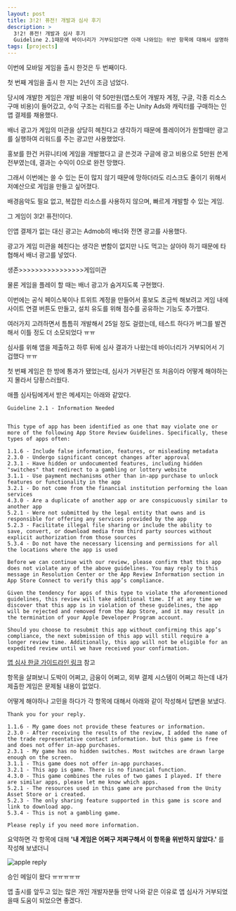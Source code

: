 ```yaml
---
layout: post
title: 3!2! 퓨전! 개발과 심사 후기
description: >
  3!2! 퓨전! 개발과 심사 후기
  Guideline 2.1때문에 바이너리가 거부되었다면 아래 나와있는 위반 항목에 대해서 설명하면 된다.
tags: [projects]
---
```


이번에 모바일 게임을 출시 한것은 두 번째이다.

첫 번째 게임을 출시 한 지는 2년이 조금 넘었다.

당시에 개발한 게임은 개발 비용이 약 50만원(앱스토어 개발자 계정, 구글, 각종 리소스 구매 비용)이 들어갔고, 수익 구조는 리워드를 주는 Unity Ads와 캐릭터를 구매하는 인앱 결제를 채용했다.

배너 광고가 게임의 미관을 상당히 헤친다고 생각하기 때문에 플레이어가 원할때만 광고를 실행하여 리워드를 주는 광고만 사용했었다.

홍보를 한건 커뮤니티에 게임을 개발했다고 글 쓴것과 구글에 광고 비용으로 5만원 쓴게 전부였는데, 결과는 수익이 0으로 완전 망했다.

그래서 이번에는 쓸 수 있는 돈이 많지 않기 때문에 망하더라도 리스크도 줄이기 위해서 저예산으로 게임을 만들고 싶어졌다. 

배경음악도 필요 없고, 복잡한 리소스를 사용하지 않으며, 빠르게 개발할 수 있는 게임.

그 게임이 3!2! 퓨전!이다.

인앱 결제가 없는 대신 광고는 Admob의 배너와 전면 광고를 사용했다.

광고가 게임 미관을 헤친다는 생각은 변함이 없지만 나도 먹고는 살아야 하기 때문에 타협해서 배너 광고를 넣었다.

생존>>>>>>>>>>>>>>>>게임미관

물론 게임을 플레이 할 때는 배너 광고가 숨겨지도록 구현했다.

이번에는 공식 페이스북이나 트위트 계정을 만들어서 홍보도 조금씩 해보려고 게임 내에 사이트 연결 버튼도 만들고, 설치 유도를 위해 점수를 공유하는 기능도 추가했다.

여러가지 고려하면서 틈틈히 개발해서 25일 정도 걸렸는데, 테스트 하다가 버그를 발견해서 이틀 정도 더 소모되었다 ㅠㅠ

심사를 위해 앱을 제출하고 하루 뒤에 심사 결과가 나왔는데 바이너리가 거부되어서 기겁했다 ㅠㅠ

첫 번째 게임은 한 방에 통과가 됐었는데, 심사가 거부된건 또 처음이라 어떻게 해야하는지 몰라서 당황스러웠다.

애플 심사팀에게서 받은 메세지는 아래와 같았다.

```
Guideline 2.1 - Information Needed


This type of app has been identified as one that may violate one or more of the following App Store Review Guidelines. Specifically, these types of apps often:

1.1.6 - Include false information, features, or misleading metadata
2.3.0 - Undergo significant concept changes after approval
2.3.1 - Have hidden or undocumented features, including hidden "switches" that redirect to a gambling or lottery website
3.1.1 - Use payment mechanisms other than in-app purchase to unlock features or functionality in the app
3.2.1 - Do not come from the financial institution performing the loan services
4.3.0 - Are a duplicate of another app or are conspicuously similar to another app
5.2.1 - Were not submitted by the legal entity that owns and is responsible for offering any services provided by the app
5.2.3 - Facilitate illegal file sharing or include the ability to save, convert, or download media from third party sources without explicit authorization from those sources
5.3.4 - Do not have the necessary licensing and permissions for all the locations where the app is used

Before we can continue with our review, please confirm that this app does not violate any of the above guidelines. You may reply to this message in Resolution Center or the App Review Information section in App Store Connect to verify this app’s compliance. 

Given the tendency for apps of this type to violate the aforementioned guidelines, this review will take additional time. If at any time we discover that this app is in violation of these guidelines, the app will be rejected and removed from the App Store, and it may result in the termination of your Apple Developer Program account.

Should you choose to resubmit this app without confirming this app’s compliance, the next submission of this app will still require a longer review time. Additionally, this app will not be eligible for an expedited review until we have received your confirmation.
```

[앱 심사 한글 가이드라인 링크](https://developer.apple.com/kr/app-store/review/guidelines/#accurate-metadata) 참고

항목을 살펴보니 도박이 어쩌고, 금융이 어쩌고, 외부 결제 시스템이 어쩌고 하는데 내가 제출한 게임은 문제될 내용이 없었다.

어떻게 해야하나 고민을 하다가 각 항목에 대해서 아래와 같이 작성해서 답변을 보냈다.

```
Thank you for your reply.

1.1.6 - My game does not provide these features or information.
2.3.0 - After receiving the results of the review, I added the name of the trade representative contact information. but this game is free and does not offer in-app purchases.
2.3.1 - My game has no hidden switches. Most switches are drawn large enough on the screen.
3.1.1 - This game does not offer in-app purchases.
3.2.1 - This app is game. There is no financial function.
4.3.0 - This game combines the rules of two games I played. If there are similar apps, please let me know which apps.
5.2.1 - The resources used in this game are purchased from the Unity Asset Store or i created.
5.2.3 - The only sharing feature supported in this game is score and link to download app.
5.3.4 - This is not a gambling game.

Please reply if you need more information.
```
요약하면 각 항목에 대해 **'내 게임은 어쩌구 저쩌구해서 이 항목을 위반하지 않았다.'** 를 작성해 보냈더니

![](https://skaiblue.github.io/assets/img/projects/32fusionreview/1.png 'apple reply')

승인 메일이 왔다 ㅠㅠㅠㅠㅠ

앱 출시를 앞두고 있는 많은 개인 개발자분들 만약 나와 같은 이유로 앱 심사가 거부되었을때 도움이 되었으면 좋겠다.
